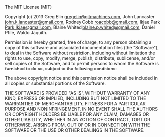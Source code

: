 The MIT License (MIT)

Copyright (c) 2013 Greg Elin <gregelin@gitmachines.com>, John Lancaster <john.k.lancaster@gmail.com>, Rodney Cobb <roacobb@gmail.com>, Ikjae Park <Park.Ikjae@gmail.com>, Blaine Whited <blaine.p.whited@gmail.com>, Daniel Pfile, Waldo Jaquith.

Permission is hereby granted, free of charge, to any person obtaining a copy
of this software and associated documentation files (the "Software"), to deal
in the Software without restriction, including without limitation the rights
to use, copy, modify, merge, publish, distribute, sublicense, and/or sell
copies of the Software, and to permit persons to whom the Software is
furnished to do so, subject to the following conditions:

The above copyright notice and this permission notice shall be included in
all copies or substantial portions of the Software.

THE SOFTWARE IS PROVIDED "AS IS", WITHOUT WARRANTY OF ANY KIND, EXPRESS OR
IMPLIED, INCLUDING BUT NOT LIMITED TO THE WARRANTIES OF MERCHANTABILITY,
FITNESS FOR A PARTICULAR PURPOSE AND NONINFRINGEMENT. IN NO EVENT SHALL THE
AUTHORS OR COPYRIGHT HOLDERS BE LIABLE FOR ANY CLAIM, DAMAGES OR OTHER
LIABILITY, WHETHER IN AN ACTION OF CONTRACT, TORT OR OTHERWISE, ARISING FROM,
OUT OF OR IN CONNECTION WITH THE SOFTWARE OR THE USE OR OTHER DEALINGS IN
THE SOFTWARE.
